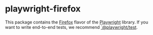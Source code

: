 # playwright-firefox

This package contains the [Firefox](https://www.mozilla.org/firefox/) flavor of the [Playwright](http://github.com/microsoft/playwright) library. If you want to write end-to-end tests, we recommend [`@playwright/test](https://playwright.dev/docs/intro).
